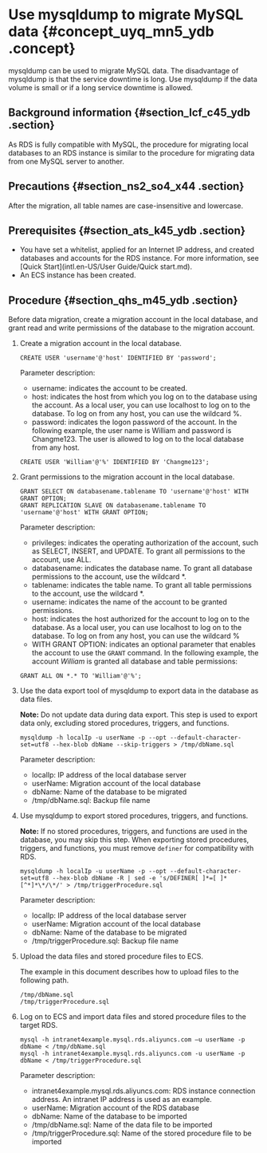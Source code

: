 # Use mysqldump to migrate MySQL data {#concept_uyq_mn5_ydb .concept}

mysqldump can be used to migrate MySQL data. The disadvantage of mysqldump is that the service downtime is long. Use mysqldump if the data volume is small or if a long service downtime is allowed.

## Background information {#section_lcf_c45_ydb .section}

As RDS is fully compatible with MySQL, the procedure for migrating local databases to an RDS instance is similar to the procedure for migrating data from one MySQL server to another.

## Precautions {#section_ns2_so4_x44 .section}

After the migration, all table names are case-insensitive and lowercase.

## Prerequisites {#section_ats_k45_ydb .section}

-   You have set a whitelist, applied for an Internet IP address, and created databases and accounts for the RDS instance. For more information, see [Quick Start](intl.en-US/User Guide/Quick start.md).
-   An ECS instance has been created.

## Procedure {#section_qhs_m45_ydb .section}

Before data migration, create a migration account in the local database, and grant read and write permissions of the database to the migration account.

1.  Create a migration account in the local database.

    ```
    CREATE USER 'username'@'host' IDENTIFIED BY 'password';
    ```

    Parameter description:

    -   username: indicates the account to be created.
    -   host: indicates the host from which you log on to the database using the account. As a local user, you can use localhost to log on to the database. To log on from any host, you can use the wildcard %.
    -   password: indicates the logon password of the account.
    In the following example, the user name is William and password is Changme123. The user is allowed to log on to the local database from any host.

    ```
    CREATE USER 'William'@'%' IDENTIFIED BY 'Changme123';
    ```

2.  Grant permissions to the migration account in the local database.

    ```
    GRANT SELECT ON databasename.tablename TO 'username'@'host' WITH GRANT OPTION;
    GRANT REPLICATION SLAVE ON databasename.tablename TO 'username'@'host' WITH GRANT OPTION;
    ```

    Parameter description:

    -   privileges: indicates the operating authorization of the account, such as SELECT, INSERT, and UPDATE. To grant all permissions to the account, use ALL.
    -   databasename: indicates the database name. To grant all database permissions to the account, use the wildcard \*.
    -   tablename: indicates the table name. To grant all table permissions to the account, use the wildcard \*.
    -   username: indicates the name of the account to be granted permissions.
    -   host: indicates the host authorized for the account to log on to the database. As a local user, you can use localhost to log on to the database. To log on from any host, you can use the wildcard %
    -   WITH GRANT OPTION: indicates an optional parameter that enables the account to use the `GRANT` command.
    In the following example, the account *William* is granted all database and table permissions:

    ```
    GRANT ALL ON *.* TO 'William'@'%';
    ```

3.  Use the data export tool of mysqldump to export data in the database as data files.

    **Note:** Do not update data during data export. This step is used to export data only, excluding stored procedures, triggers, and functions.

    ```
    mysqldump -h localIp -u userName -p --opt --default-character-set=utf8 --hex-blob dbName --skip-triggers > /tmp/dbName.sql
    ```

    Parameter description:

    -   localIp: IP address of the local database server
    -   userName: Migration account of the local database
    -   dbName: Name of the database to be migrated
    -   /tmp/dbName.sql: Backup file name
4.  Use mysqldump to export stored procedures, triggers, and functions.

    **Note:** If no stored procedures, triggers, and functions are used in the database, you may skip this step. When exporting stored procedures, triggers, and functions, you must remove `definer` for compatibility with RDS.

    ```
    mysqldump -h localIp -u userName -p --opt --default-character-set=utf8 --hex-blob dbName -R | sed -e 's/DEFINER[ ]*=[ ]*[^*]*\*/\*/' > /tmp/triggerProcedure.sql
    ```

    Parameter description:

    -   localIp: IP address of the local database server
    -   userName: Migration account of the local database
    -   dbName: Name of the database to be migrated
    -   /tmp/triggerProcedure.sql: Backup file name
5.  Upload the data files and stored procedure files to ECS.

    The example in this document describes how to upload files to the following path.

    ```
    /tmp/dbName.sql
    /tmp/triggerProcedure.sql
    ```

6.  Log on to ECS and import data files and stored procedure files to the target RDS.

    ```
    mysql -h intranet4example.mysql.rds.aliyuncs.com –u userName -p dbName < /tmp/dbName.sql
    mysql -h intranet4example.mysql.rds.aliyuncs.com -u userName -p dbName < /tmp/triggerProcedure.sql
    ```

    Parameter description:

    -   intranet4example.mysql.rds.aliyuncs.com: RDS instance connection address. An intranet IP address is used as an example.
    -   userName: Migration account of the RDS database
    -   dbName: Name of the database to be imported
    -   /tmp/dbName.sql: Name of the data file to be imported
    -   /tmp/triggerProcedure.sql: Name of the stored procedure file to be imported

